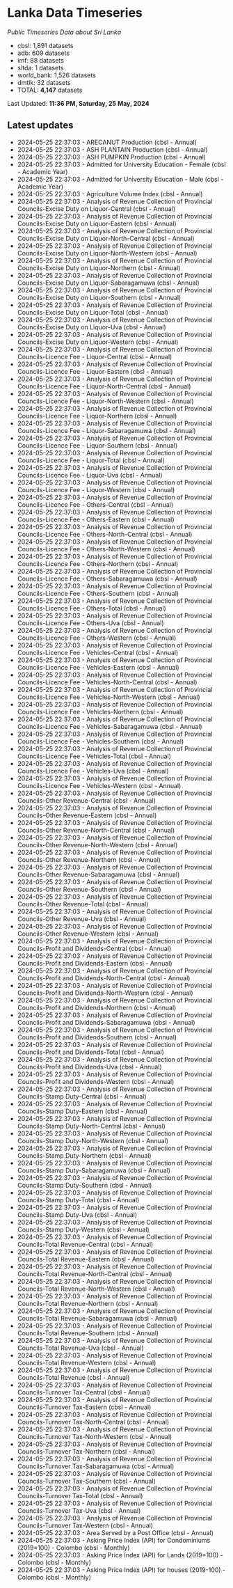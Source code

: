# Lanka Data Timeseries
*Public Timeseries Data about Sri Lanka*

* cbsl: 1,891 datasets
* adb: 609 datasets
* imf: 88 datasets
* sltda: 1 datasets
* world_bank: 1,526 datasets
* dmtlk: 32 datasets
* TOTAL: **4,147** datasets

Last Updated: **11:36 PM, Saturday, 25 May, 2024**

## Latest updates

* 2024-05-25 22:37:03 - ARECANUT Production (cbsl - Annual)
* 2024-05-25 22:37:03 - ASH PLANTAIN Production (cbsl - Annual)
* 2024-05-25 22:37:03 - ASH PUMPKIN Production (cbsl - Annual)
* 2024-05-25 22:37:03 - Admitted for University Education - Female (cbsl - Academic Year)
* 2024-05-25 22:37:03 - Admitted for University Education - Male (cbsl - Academic Year)
* 2024-05-25 22:37:03 - Agriculture Volume Index (cbsl - Annual)
* 2024-05-25 22:37:03 - Analysis of Revenue Collection of Provincial Councils-Excise Duty on Liquor-Central (cbsl - Annual)
* 2024-05-25 22:37:03 - Analysis of Revenue Collection of Provincial Councils-Excise Duty on Liquor-Eastern (cbsl - Annual)
* 2024-05-25 22:37:03 - Analysis of Revenue Collection of Provincial Councils-Excise Duty on Liquor-North-Central (cbsl - Annual)
* 2024-05-25 22:37:03 - Analysis of Revenue Collection of Provincial Councils-Excise Duty on Liquor-North-Western (cbsl - Annual)
* 2024-05-25 22:37:03 - Analysis of Revenue Collection of Provincial Councils-Excise Duty on Liquor-Northern (cbsl - Annual)
* 2024-05-25 22:37:03 - Analysis of Revenue Collection of Provincial Councils-Excise Duty on Liquor-Sabaragamuwa (cbsl - Annual)
* 2024-05-25 22:37:03 - Analysis of Revenue Collection of Provincial Councils-Excise Duty on Liquor-Southern (cbsl - Annual)
* 2024-05-25 22:37:03 - Analysis of Revenue Collection of Provincial Councils-Excise Duty on Liquor-Total (cbsl - Annual)
* 2024-05-25 22:37:03 - Analysis of Revenue Collection of Provincial Councils-Excise Duty on Liquor-Uva (cbsl - Annual)
* 2024-05-25 22:37:03 - Analysis of Revenue Collection of Provincial Councils-Excise Duty on Liquor-Western (cbsl - Annual)
* 2024-05-25 22:37:03 - Analysis of Revenue Collection of Provincial Councils-Licence Fee - Liquor-Central (cbsl - Annual)
* 2024-05-25 22:37:03 - Analysis of Revenue Collection of Provincial Councils-Licence Fee - Liquor-Eastern (cbsl - Annual)
* 2024-05-25 22:37:03 - Analysis of Revenue Collection of Provincial Councils-Licence Fee - Liquor-North-Central (cbsl - Annual)
* 2024-05-25 22:37:03 - Analysis of Revenue Collection of Provincial Councils-Licence Fee - Liquor-North-Western (cbsl - Annual)
* 2024-05-25 22:37:03 - Analysis of Revenue Collection of Provincial Councils-Licence Fee - Liquor-Northern (cbsl - Annual)
* 2024-05-25 22:37:03 - Analysis of Revenue Collection of Provincial Councils-Licence Fee - Liquor-Sabaragamuwa (cbsl - Annual)
* 2024-05-25 22:37:03 - Analysis of Revenue Collection of Provincial Councils-Licence Fee - Liquor-Southern (cbsl - Annual)
* 2024-05-25 22:37:03 - Analysis of Revenue Collection of Provincial Councils-Licence Fee - Liquor-Total (cbsl - Annual)
* 2024-05-25 22:37:03 - Analysis of Revenue Collection of Provincial Councils-Licence Fee - Liquor-Uva (cbsl - Annual)
* 2024-05-25 22:37:03 - Analysis of Revenue Collection of Provincial Councils-Licence Fee - Liquor-Western (cbsl - Annual)
* 2024-05-25 22:37:03 - Analysis of Revenue Collection of Provincial Councils-Licence Fee - Others-Central (cbsl - Annual)
* 2024-05-25 22:37:03 - Analysis of Revenue Collection of Provincial Councils-Licence Fee - Others-Eastern (cbsl - Annual)
* 2024-05-25 22:37:03 - Analysis of Revenue Collection of Provincial Councils-Licence Fee - Others-North-Central (cbsl - Annual)
* 2024-05-25 22:37:03 - Analysis of Revenue Collection of Provincial Councils-Licence Fee - Others-North-Western (cbsl - Annual)
* 2024-05-25 22:37:03 - Analysis of Revenue Collection of Provincial Councils-Licence Fee - Others-Northern (cbsl - Annual)
* 2024-05-25 22:37:03 - Analysis of Revenue Collection of Provincial Councils-Licence Fee - Others-Sabaragamuwa (cbsl - Annual)
* 2024-05-25 22:37:03 - Analysis of Revenue Collection of Provincial Councils-Licence Fee - Others-Southern (cbsl - Annual)
* 2024-05-25 22:37:03 - Analysis of Revenue Collection of Provincial Councils-Licence Fee - Others-Total (cbsl - Annual)
* 2024-05-25 22:37:03 - Analysis of Revenue Collection of Provincial Councils-Licence Fee - Others-Uva (cbsl - Annual)
* 2024-05-25 22:37:03 - Analysis of Revenue Collection of Provincial Councils-Licence Fee - Others-Western (cbsl - Annual)
* 2024-05-25 22:37:03 - Analysis of Revenue Collection of Provincial Councils-Licence Fee - Vehicles-Central (cbsl - Annual)
* 2024-05-25 22:37:03 - Analysis of Revenue Collection of Provincial Councils-Licence Fee - Vehicles-Eastern (cbsl - Annual)
* 2024-05-25 22:37:03 - Analysis of Revenue Collection of Provincial Councils-Licence Fee - Vehicles-North-Central (cbsl - Annual)
* 2024-05-25 22:37:03 - Analysis of Revenue Collection of Provincial Councils-Licence Fee - Vehicles-North-Western (cbsl - Annual)
* 2024-05-25 22:37:03 - Analysis of Revenue Collection of Provincial Councils-Licence Fee - Vehicles-Northern (cbsl - Annual)
* 2024-05-25 22:37:03 - Analysis of Revenue Collection of Provincial Councils-Licence Fee - Vehicles-Sabaragamuwa (cbsl - Annual)
* 2024-05-25 22:37:03 - Analysis of Revenue Collection of Provincial Councils-Licence Fee - Vehicles-Southern (cbsl - Annual)
* 2024-05-25 22:37:03 - Analysis of Revenue Collection of Provincial Councils-Licence Fee - Vehicles-Total (cbsl - Annual)
* 2024-05-25 22:37:03 - Analysis of Revenue Collection of Provincial Councils-Licence Fee - Vehicles-Uva (cbsl - Annual)
* 2024-05-25 22:37:03 - Analysis of Revenue Collection of Provincial Councils-Licence Fee - Vehicles-Western (cbsl - Annual)
* 2024-05-25 22:37:03 - Analysis of Revenue Collection of Provincial Councils-Other Revenue-Central (cbsl - Annual)
* 2024-05-25 22:37:03 - Analysis of Revenue Collection of Provincial Councils-Other Revenue-Eastern (cbsl - Annual)
* 2024-05-25 22:37:03 - Analysis of Revenue Collection of Provincial Councils-Other Revenue-North-Central (cbsl - Annual)
* 2024-05-25 22:37:03 - Analysis of Revenue Collection of Provincial Councils-Other Revenue-North-Western (cbsl - Annual)
* 2024-05-25 22:37:03 - Analysis of Revenue Collection of Provincial Councils-Other Revenue-Northern (cbsl - Annual)
* 2024-05-25 22:37:03 - Analysis of Revenue Collection of Provincial Councils-Other Revenue-Sabaragamuwa (cbsl - Annual)
* 2024-05-25 22:37:03 - Analysis of Revenue Collection of Provincial Councils-Other Revenue-Southern (cbsl - Annual)
* 2024-05-25 22:37:03 - Analysis of Revenue Collection of Provincial Councils-Other Revenue-Total (cbsl - Annual)
* 2024-05-25 22:37:03 - Analysis of Revenue Collection of Provincial Councils-Other Revenue-Uva (cbsl - Annual)
* 2024-05-25 22:37:03 - Analysis of Revenue Collection of Provincial Councils-Other Revenue-Western (cbsl - Annual)
* 2024-05-25 22:37:03 - Analysis of Revenue Collection of Provincial Councils-Profit and Dividends-Central (cbsl - Annual)
* 2024-05-25 22:37:03 - Analysis of Revenue Collection of Provincial Councils-Profit and Dividends-Eastern (cbsl - Annual)
* 2024-05-25 22:37:03 - Analysis of Revenue Collection of Provincial Councils-Profit and Dividends-North-Central (cbsl - Annual)
* 2024-05-25 22:37:03 - Analysis of Revenue Collection of Provincial Councils-Profit and Dividends-North-Western (cbsl - Annual)
* 2024-05-25 22:37:03 - Analysis of Revenue Collection of Provincial Councils-Profit and Dividends-Northern (cbsl - Annual)
* 2024-05-25 22:37:03 - Analysis of Revenue Collection of Provincial Councils-Profit and Dividends-Sabaragamuwa (cbsl - Annual)
* 2024-05-25 22:37:03 - Analysis of Revenue Collection of Provincial Councils-Profit and Dividends-Southern (cbsl - Annual)
* 2024-05-25 22:37:03 - Analysis of Revenue Collection of Provincial Councils-Profit and Dividends-Total (cbsl - Annual)
* 2024-05-25 22:37:03 - Analysis of Revenue Collection of Provincial Councils-Profit and Dividends-Uva (cbsl - Annual)
* 2024-05-25 22:37:03 - Analysis of Revenue Collection of Provincial Councils-Profit and Dividends-Western (cbsl - Annual)
* 2024-05-25 22:37:03 - Analysis of Revenue Collection of Provincial Councils-Stamp Duty-Central (cbsl - Annual)
* 2024-05-25 22:37:03 - Analysis of Revenue Collection of Provincial Councils-Stamp Duty-Eastern (cbsl - Annual)
* 2024-05-25 22:37:03 - Analysis of Revenue Collection of Provincial Councils-Stamp Duty-North-Central (cbsl - Annual)
* 2024-05-25 22:37:03 - Analysis of Revenue Collection of Provincial Councils-Stamp Duty-North-Western (cbsl - Annual)
* 2024-05-25 22:37:03 - Analysis of Revenue Collection of Provincial Councils-Stamp Duty-Northern (cbsl - Annual)
* 2024-05-25 22:37:03 - Analysis of Revenue Collection of Provincial Councils-Stamp Duty-Sabaragamuwa (cbsl - Annual)
* 2024-05-25 22:37:03 - Analysis of Revenue Collection of Provincial Councils-Stamp Duty-Southern (cbsl - Annual)
* 2024-05-25 22:37:03 - Analysis of Revenue Collection of Provincial Councils-Stamp Duty-Total (cbsl - Annual)
* 2024-05-25 22:37:03 - Analysis of Revenue Collection of Provincial Councils-Stamp Duty-Uva (cbsl - Annual)
* 2024-05-25 22:37:03 - Analysis of Revenue Collection of Provincial Councils-Stamp Duty-Western (cbsl - Annual)
* 2024-05-25 22:37:03 - Analysis of Revenue Collection of Provincial Councils-Total Revenue-Central (cbsl - Annual)
* 2024-05-25 22:37:03 - Analysis of Revenue Collection of Provincial Councils-Total Revenue-Eastern (cbsl - Annual)
* 2024-05-25 22:37:03 - Analysis of Revenue Collection of Provincial Councils-Total Revenue-North-Central (cbsl - Annual)
* 2024-05-25 22:37:03 - Analysis of Revenue Collection of Provincial Councils-Total Revenue-North-Western (cbsl - Annual)
* 2024-05-25 22:37:03 - Analysis of Revenue Collection of Provincial Councils-Total Revenue-Northern (cbsl - Annual)
* 2024-05-25 22:37:03 - Analysis of Revenue Collection of Provincial Councils-Total Revenue-Sabaragamuwa (cbsl - Annual)
* 2024-05-25 22:37:03 - Analysis of Revenue Collection of Provincial Councils-Total Revenue-Southern (cbsl - Annual)
* 2024-05-25 22:37:03 - Analysis of Revenue Collection of Provincial Councils-Total Revenue-Uva (cbsl - Annual)
* 2024-05-25 22:37:03 - Analysis of Revenue Collection of Provincial Councils-Total Revenue-Western (cbsl - Annual)
* 2024-05-25 22:37:03 - Analysis of Revenue Collection of Provincial Councils-Total Revenue (cbsl - Annual)
* 2024-05-25 22:37:03 - Analysis of Revenue Collection of Provincial Councils-Turnover Tax-Central (cbsl - Annual)
* 2024-05-25 22:37:03 - Analysis of Revenue Collection of Provincial Councils-Turnover Tax-Eastern (cbsl - Annual)
* 2024-05-25 22:37:03 - Analysis of Revenue Collection of Provincial Councils-Turnover Tax-North-Central (cbsl - Annual)
* 2024-05-25 22:37:03 - Analysis of Revenue Collection of Provincial Councils-Turnover Tax-North-Western (cbsl - Annual)
* 2024-05-25 22:37:03 - Analysis of Revenue Collection of Provincial Councils-Turnover Tax-Northern (cbsl - Annual)
* 2024-05-25 22:37:03 - Analysis of Revenue Collection of Provincial Councils-Turnover Tax-Sabaragamuwa (cbsl - Annual)
* 2024-05-25 22:37:03 - Analysis of Revenue Collection of Provincial Councils-Turnover Tax-Southern (cbsl - Annual)
* 2024-05-25 22:37:03 - Analysis of Revenue Collection of Provincial Councils-Turnover Tax-Total (cbsl - Annual)
* 2024-05-25 22:37:03 - Analysis of Revenue Collection of Provincial Councils-Turnover Tax-Uva (cbsl - Annual)
* 2024-05-25 22:37:03 - Analysis of Revenue Collection of Provincial Councils-Turnover Tax-Western (cbsl - Annual)
* 2024-05-25 22:37:03 - Area Served by a Post Office (cbsl - Annual)
* 2024-05-25 22:37:03 - Asking Price Index (API) for Condominiums (2019=100) - Colombo (cbsl - Monthly)
* 2024-05-25 22:37:03 - Asking Price Index (API) for Lands (2019=100) - Colombo (cbsl - Monthly)
* 2024-05-25 22:37:03 - Asking Price Index (API) for houses (2019-100) - Colombo (cbsl - Monthly)